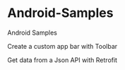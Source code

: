 # Android-Samples
Android Samples

Create a custom app bar with Toolbar

Get data from a Json API with Retrofit
